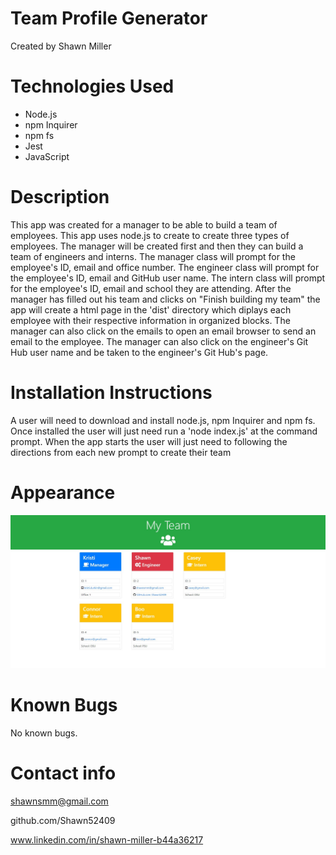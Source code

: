 # Team Profile Generator
Created by Shawn Miller

# Technologies Used
- Node.js
- npm Inquirer
- npm fs
- Jest
- JavaScript

# Description
This app was created for a manager to be able to build a team of employees.  This app uses node.js to create to create three types of employees. The manager will be created first and then they can build a team of engineers and interns.  The manager class will prompt for the employee's ID, email and office number.  The engineer class will prompt for the employee's ID, email and GitHub user name.  The intern class will prompt for the employee's ID, email and school they are attending.  After the manager has filled out his team and clicks on "Finish building my team" the app will create a html page in the 'dist' directory which diplays each employee with their respective information in organized blocks.  The manager can also click on the emails to open an email browser to send an email to the employee.  The manager can also click on the engineer's Git Hub user name and be taken to the engineer's Git Hub's page.

# Installation Instructions
A user will need to download and install node.js, npm Inquirer and npm fs.  Once installed the user will just need run a 'node index.js' at the command prompt.  When the app starts the user will just need to following the directions from each new prompt to create their team

# Appearance
![Screenshot of README and command line](./img/screenshot.jpg)

# Known Bugs
No known bugs.

# Contact info
shawnsmm@gmail.com

github.com/Shawn52409

www.linkedin.com/in/shawn-miller-b44a36217